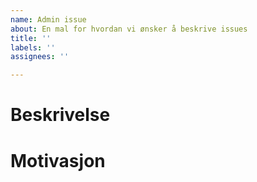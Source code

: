 ```yaml
---
name: Admin issue
about: En mal for hvordan vi ønsker å beskrive issues
title: ''
labels: ''
assignees: ''

---
```


# Beskrivelse

<!-- Utfyllende beskrivelse dersom tittel ikke er nok. Husk at alle i teamet skal kunne forstå issuet. -->

# Motivasjon

<!-- Hvorfor ønsker vi denne endringen? -->
